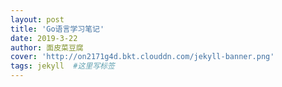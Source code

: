 ```yaml
---
layout: post
title: 'Go语言学习笔记'
date: 2019-3-22
author: 面皮菜豆腐
cover: 'http://on2171g4d.bkt.clouddn.com/jekyll-banner.png'
tags: jekyll  #这里写标签
---
```


